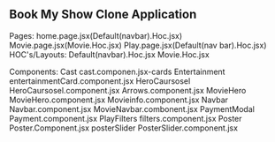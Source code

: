 ## Book My Show Clone Application

Pages:
home.page.jsx(Default(navbar).Hoc.jsx)
Movie.page.jsx(Movie.Hoc.jsx)
Play.page.jsx(Default(nav bar).Hoc.jsx)
HOC's/Layouts:
Default(navbar).Hoc.jsx
Movie.Hoc.jsx

Components:
Cast cast.componen.jsx-cards
Entertainment entertainmentCard.component.jsx
HeroCaursosel HeroCaursosel.component.jsx
Arrows.component.jsx
MovieHero MovieHero.component.jsx
Movieinfo.component.jsx
Navbar Navbar.component.jsx
MovieNavbar.combonent.jsx
PaymentModal Payment.component.jsx
PlayFilters filters.component.jsx
Poster Poster.Component.jsx
posterSlider PosterSlider.component.jsx
